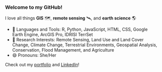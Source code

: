 ### Welcome to my GitHub!
I love all things <b>GIS</b> 🗺️, <b>remote sensing</b> 🛰️, and <b>earth science</b> 🌎

- 🔭 Languages and Tools: R, Python, JavaScript, HTML, CSS, Google Earth Engine, ArcGIS Pro, IDRISI TerrSet
- 🌱 Research Interests: Remote Sensing, Land Use and Land Cover Change, Climate Change, Terrestrial Environments, Geospatial Analysis, Conservation, Flood Management, and Agriculture
- 😄 Pronouns: She/Her

Check out my [portfolio](https://cawilliams719.github.io/index.html) and [LinkedIn](https://www.linkedin.com/in/caroline-ann-williams/)!
